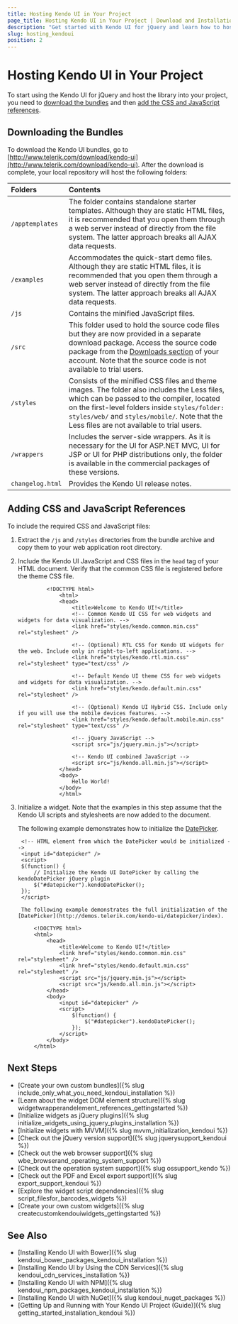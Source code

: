 ```yaml
---
title: Hosting Kendo UI in Your Project
page_title: Hosting Kendo UI in Your Project | Download and Installation | Kendo UI for jQuery
description: "Get started with Kendo UI for jQuery and learn how to host the library in your project by downloading the bundles and adding the CSS and JavaScript references."
slug: hosting_kendoui
position: 2
---
```


# Hosting Kendo UI in Your Project

To start using the Kendo UI for jQuery and host the library into your project, you need to [download the bundles](#downloading-the-bundles) and then [add the CSS and JavaScript references](#adding-css-and-javascript-references).

## Downloading the Bundles

To download the Kendo UI bundles, go to [http://www.telerik.com/download/kendo-ui](http://www.telerik.com/download/kendo-ui). After the download is complete, your local repository will host the following folders:

|Folders 						|Contents |
|:---								|:---			|
|`/apptemplates`		|The folder contains standalone starter templates. Although they are static HTML files, it is recommended that you open them through a web server instead of directly from the file system. The latter approach breaks all AJAX data requests.|
|`/examples`				|Accommodates the quick-start demo files. Although they are static HTML files, it is recommended that you open them through a web server instead of directly from the file system. The latter approach breaks all AJAX data requests.|
|`/js`							|Contains the minified JavaScript files.|
|`/src`							|This folder used to hold the source code files but they are now provided in a separate download package. Access the source code package from the [Downloads section](https://www.telerik.com/account/my-downloads) of your account. Note that the source code is not available to trial users.|
|`/styles`					|Consists of the minified CSS files and theme images. The folder also includes the Less files, which can be passed to the compiler, located on the first-level folders inside `styles/folder: styles/web/` and `styles/mobile/`. Note that the Less files are not available to trial users.|
|`/wrappers`				|Includes the server-side wrappers. As it is necessary for the UI for ASP.NET MVC, UI for JSP or UI for PHP distributions only, the folder is available in the commercial packages of these versions.|
|`changelog.html`		|Provides the Kendo UI release notes.|

## Adding CSS and JavaScript References

To include the required CSS and JavaScript files:

1. Extract the `/js` and `/styles` directories from the bundle archive and copy them to your web application root directory.  
1. Include the Kendo UI JavaScript and CSS files in the `head` tag of your HTML document. Verify that the common CSS file is registered before the theme CSS file.

				<!DOCTYPE html>
			        <html>
			        <head>
			            <title>Welcome to Kendo UI!</title>
			            <!-- Common Kendo UI CSS for web widgets and widgets for data visualization. -->
			            <link href="styles/kendo.common.min.css" rel="stylesheet" />

			            <!-- (Optional) RTL CSS for Kendo UI widgets for the web. Include only in right-to-left applications. -->
			            <link href="styles/kendo.rtl.min.css" rel="stylesheet" type="text/css" />

			            <!-- Default Kendo UI theme CSS for web widgets and widgets for data visualization. -->
			            <link href="styles/kendo.default.min.css" rel="stylesheet" />

			            <!-- (Optional) Kendo UI Hybrid CSS. Include only if you will use the mobile devices features. -->
			            <link href="styles/kendo.default.mobile.min.css" rel="stylesheet" type="text/css" />

			            <!-- jQuery JavaScript -->
			            <script src="js/jquery.min.js"></script>

			            <!-- Kendo UI combined JavaScript -->
			            <script src="js/kendo.all.min.js"></script>
			        </head>
			        <body>
			            Hello World!
			        </body>
			        </html>


1. Initialize a widget. Note that the examples in this step assume that the Kendo UI scripts and stylesheets are now added to the document.

	 The following example demonstrates how to initialize the [DatePicker](http://demos.telerik.com/kendo-ui/datepicker/index).

        <!-- HTML element from which the DatePicker would be initialized -->
        <input id="datepicker" />
        <script>
        $(function() {
            // Initialize the Kendo UI DatePicker by calling the kendoDatePicker jQuery plugin
            $("#datepicker").kendoDatePicker();
        });
        </script>

		The following example demonstrates the full initialization of the [DatePicker](http://demos.telerik.com/kendo-ui/datepicker/index).

		    <!DOCTYPE html>
		    <html>
		        <head>
		            <title>Welcome to Kendo UI!</title>
		            <link href="styles/kendo.common.min.css" rel="stylesheet" />
		            <link href="styles/kendo.default.min.css" rel="stylesheet" />
		            <script src="js/jquery.min.js"></script>
		            <script src="js/kendo.all.min.js"></script>
		        </head>
		        <body>
		            <input id="datepicker" />
		            <script>
		                $(function() {
		                    $("#datepicker").kendoDatePicker();
		                });
		            </script>
		        </body>
		    </html>

## Next Steps

* [Create your own custom bundles]({% slug include_only_what_you_need_kendoui_installation %})
* [Learn about the widget DOM element structure]({% slug widgetwrapperandelement_references_gettingstarted %})
* [Initialize widgets as jQuery plugins]({% slug initialize_widgets_using_jquery_plugins_installation %})
* [Initialize widgets with MVVM]({% slug mvvm_initialization_kendoui %})
* [Check out the jQuery version support]({% slug jquerysupport_kendoui %})
* [Check out the web browser support]({% slug wbe_browserand_operating_system_support %})
* [Check out the operation system support]({% slug ossupport_kendo %})
* [Check out the PDF and Excel export support]({% slug export_support_kendoui %})
* [Explore the widget script dependencies]({% slug script_filesfor_barcodes_widgets %})
* [Create your own custom widgets]({% slug createcustomkendouiwidgets_gettingstarted %})

## See Also

* [Installing Kendo UI with Bower]({% slug kendoui_bower_packages_kendoui_installation %})
* [Installing Kendo UI by Using the CDN Services]({% slug kendoui_cdn_services_installation %})
* [Installing Kendo UI with NPM]({% slug kendoui_npm_packages_kendoui_installation %})
* [Installing Kendo UI with NuGet]({% slug kendoui_nuget_packages %})
* [Getting Up and Running with Your Kendo UI Project (Guide)]({% slug getting_started_installation_kendoui %})
